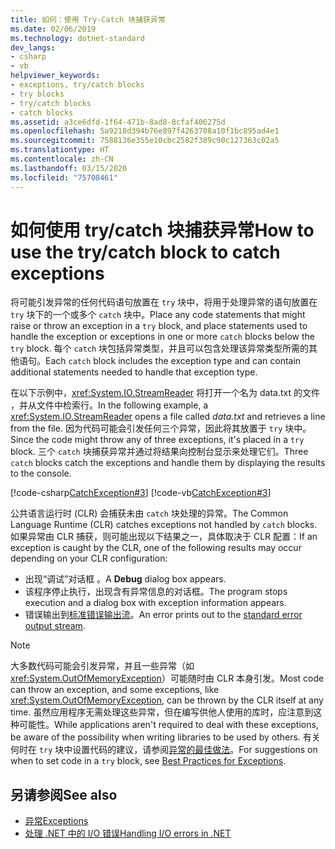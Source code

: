 ```yaml
---
title: 如何：使用 Try-Catch 块捕获异常
ms.date: 02/06/2019
ms.technology: dotnet-standard
dev_langs:
- csharp
- vb
helpviewer_keywords:
- exceptions, try/catch blocks
- try blocks
- try/catch blocks
- catch blocks
ms.assetid: a3ce6dfd-1f64-471b-8ad8-8cfaf406275d
ms.openlocfilehash: 5a9218d394b76e897f4263708a10f1bc895ad4e1
ms.sourcegitcommit: 7588136e355e10cbc2582f389c90c127363c02a5
ms.translationtype: HT
ms.contentlocale: zh-CN
ms.lasthandoff: 03/15/2020
ms.locfileid: "75708461"
---
```

# <a name="how-to-use-the-trycatch-block-to-catch-exceptions"></a><span data-ttu-id="aeb9e-102">如何使用 try/catch 块捕获异常</span><span class="sxs-lookup"><span data-stu-id="aeb9e-102">How to use the try/catch block to catch exceptions</span></span>

<span data-ttu-id="aeb9e-103">将可能引发异常的任何代码语句放置在 `try` 块中，将用于处理异常的语句放置在 `try` 块下的一个或多个 `catch` 块中。</span><span class="sxs-lookup"><span data-stu-id="aeb9e-103">Place any code statements that might raise or throw an exception in a `try` block, and place statements used to handle the exception or exceptions in one or more `catch` blocks below the `try` block.</span></span> <span data-ttu-id="aeb9e-104">每个 `catch` 块包括异常类型，并且可以包含处理该异常类型所需的其他语句。</span><span class="sxs-lookup"><span data-stu-id="aeb9e-104">Each `catch` block includes the exception type and can contain additional statements needed to handle that exception type.</span></span>

<span data-ttu-id="aeb9e-105">在以下示例中，<xref:System.IO.StreamReader> 将打开一个名为 data.txt 的文件  ，并从文件中检索行。</span><span class="sxs-lookup"><span data-stu-id="aeb9e-105">In the following example, a <xref:System.IO.StreamReader> opens a file called *data.txt* and retrieves a line from the file.</span></span> <span data-ttu-id="aeb9e-106">因为代码可能会引发任何三个异常，因此将其放置于 `try` 块中。</span><span class="sxs-lookup"><span data-stu-id="aeb9e-106">Since the code might throw any of three exceptions, it's placed in a `try` block.</span></span> <span data-ttu-id="aeb9e-107">三个 `catch` 块捕获异常并通过将结果向控制台显示来处理它们。</span><span class="sxs-lookup"><span data-stu-id="aeb9e-107">Three `catch` blocks catch the exceptions and handle them by displaying the results to the console.</span></span>

[!code-csharp[CatchException#3](~/samples/snippets/csharp/VS_Snippets_CLR/CatchException/CS/catchexception2.cs#3)]
[!code-vb[CatchException#3](~/samples/snippets/visualbasic/VS_Snippets_CLR/CatchException/VB/catchexception2.vb#3)]

<span data-ttu-id="aeb9e-108">公共语言运行时 (CLR) 会捕获未由 `catch` 块处理的异常。</span><span class="sxs-lookup"><span data-stu-id="aeb9e-108">The Common Language Runtime (CLR) catches exceptions not handled by `catch` blocks.</span></span> <span data-ttu-id="aeb9e-109">如果异常由 CLR 捕获，则可能出现以下结果之一，具体取决于 CLR 配置：</span><span class="sxs-lookup"><span data-stu-id="aeb9e-109">If an exception is caught by the CLR, one of the following results may occur depending on your CLR configuration:</span></span>

- <span data-ttu-id="aeb9e-110">出现“调试”对话框  。</span><span class="sxs-lookup"><span data-stu-id="aeb9e-110">A **Debug** dialog box appears.</span></span>
- <span data-ttu-id="aeb9e-111">该程序停止执行，出现含有异常信息的对话框。</span><span class="sxs-lookup"><span data-stu-id="aeb9e-111">The program stops execution and a dialog box with exception information appears.</span></span>
- <span data-ttu-id="aeb9e-112">错误输出到[标准错误输出流](xref:System.Console.Error)。</span><span class="sxs-lookup"><span data-stu-id="aeb9e-112">An error prints out to the [standard error output stream](xref:System.Console.Error).</span></span>

> [!NOTE]
> <span data-ttu-id="aeb9e-113">大多数代码可能会引发异常，并且一些异常（如 <xref:System.OutOfMemoryException>）可能随时由 CLR 本身引发。</span><span class="sxs-lookup"><span data-stu-id="aeb9e-113">Most code can throw an exception, and some exceptions, like <xref:System.OutOfMemoryException>, can be thrown by the CLR itself at any time.</span></span> <span data-ttu-id="aeb9e-114">虽然应用程序无需处理这些异常，但在编写供他人使用的库时，应注意到这种可能性。</span><span class="sxs-lookup"><span data-stu-id="aeb9e-114">While applications aren't required to deal with these exceptions, be aware of the possibility when writing libraries to be used by others.</span></span> <span data-ttu-id="aeb9e-115">有关何时在 `try` 块中设置代码的建议，请参阅[异常的最佳做法](best-practices-for-exceptions.md)。</span><span class="sxs-lookup"><span data-stu-id="aeb9e-115">For suggestions on when to set code in a `try` block, see [Best Practices for Exceptions](best-practices-for-exceptions.md).</span></span>

## <a name="see-also"></a><span data-ttu-id="aeb9e-116">另请参阅</span><span class="sxs-lookup"><span data-stu-id="aeb9e-116">See also</span></span>

- [<span data-ttu-id="aeb9e-117">异常</span><span class="sxs-lookup"><span data-stu-id="aeb9e-117">Exceptions</span></span>](index.md)
- [<span data-ttu-id="aeb9e-118">处理 .NET 中的 I/O 错误</span><span class="sxs-lookup"><span data-stu-id="aeb9e-118">Handling I/O errors in .NET</span></span>](../io/handling-io-errors.md)
